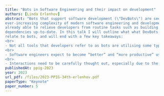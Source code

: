 ```yaml
---
title: "Bots in Software Engineering and their impact on development"
authors: [Linda Erlenhov]
abstract: "Bots that support software development (\"DevBots\") are seen as a promising approach to deal with the
ever-increasing complexity of modern software engineering and development. Existing DevBots are
already able to relieve developers from routine tasks such as building project images or keeping
dependencies up-to-date. In this talk I will outline what what DevBots are, how developers use and
relate to bots, and will end with a few key takeaways:
<br>
- Not all tools that developers refer to as bots are utilising some type of AI/ML/NLP
<br>
- Software engineers expect to become “better” and “more productive” using DevBots
<br>
- Interactions need to be carefully thought out, especially due to the collaborative nature of DevBots"
publishedAt: ppig-2023
year: 2023
url_pdf: /files/2023-PPIG-34th-erlenhov.pdf
paperType: "Keynote"
paper_number: 5
---
```

